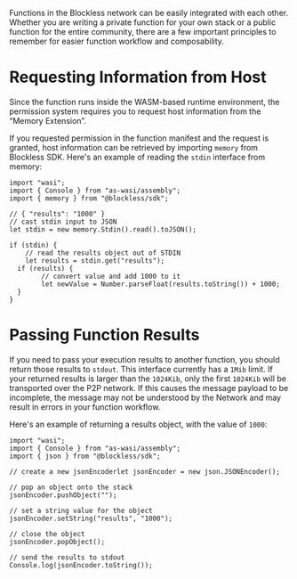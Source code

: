 Functions in the Blockless network can be easily integrated with each other. Whether you are writing a private function for your own stack or a public function for the entire community, there are a few important principles to remember for easier function workflow and composability.

# Requesting Information from Host

Since the function runs inside the WASM-based runtime environment, the permission system requires you to request host information from the “Memory Extension”.

If you requested permission in the function manifest and the request is granted, host information can be retrieved by importing `memory` from Blockless SDK. Here's an example of reading the `stdin` interface from memory:

```tsx
import "wasi";
import { Console } from "as-wasi/assembly";
import { memory } from "@blockless/sdk";

// { "results": "1000" }
// cast stdin input to JSON
let stdin = new memory.Stdin().read().toJSON();

if (stdin) {
	// read the results object out of STDIN
	let results = stdin.get("results");
  if (results) {
		// convert value and add 1000 to it
		let newValue = Number.parseFloat(results.toString()) + 1000;
  }
}
```

# Passing Function Results

If you need to pass your execution results to another function, you should return those results to `stdout`. This interface currently has a `1Mib` limit. If your returned results is larger than the `1024Kib`, only the first `1024Kib` will be transported over the P2P network. If this causes the message payload to be incomplete, the message may not be understood by the Network and may result in errors in your function workflow.

Here's an example of returning a results object, with the value of `1000`:

```tsx
import "wasi";
import { Console } from "as-wasi/assembly";
import { json } from "@blockless/sdk";

// create a new jsonEncoderlet jsonEncoder = new json.JSONEncoder();

// pop an object onto the stack
jsonEncoder.pushObject("");

// set a string value for the object
jsonEncoder.setString("results", "1000");

// close the object
jsonEncoder.popObject();

// send the results to stdout
Console.log(jsonEncoder.toString());
```